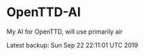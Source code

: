 # OpenTTD-AI
My AI for OpenTTD, will use primarily air

Latest backup: Sun Sep 22 22:11:01 UTC 2019
